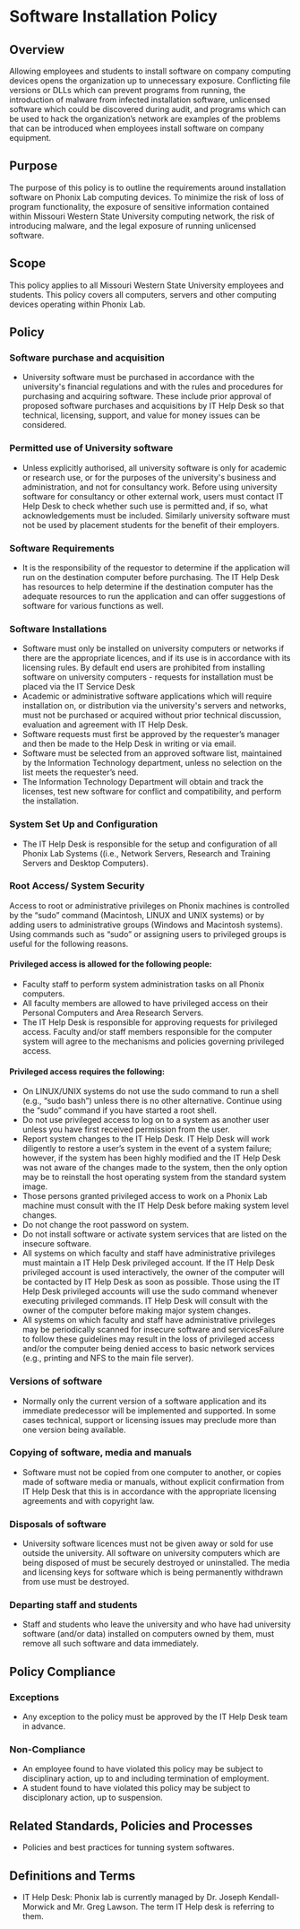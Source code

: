 # Software Installation Policy

## Overview
Allowing employees and students to install software on company computing devices opens the organization
up to unnecessary exposure. Conflicting file versions or DLLs which can prevent programs
from running, the introduction of malware from infected installation software, unlicensed
software which could be discovered during audit, and programs which can be used to hack the
organization’s network are examples of the problems that can be introduced when employees
install software on company equipment.

## Purpose
The purpose of this policy is to outline the requirements around installation software on
Phonix Lab computing devices. To minimize the risk of loss of program
functionality, the exposure of sensitive information contained within Missouri Western State University computing network, the risk of introducing malware, and the legal exposure of running unlicensed software.

## Scope
This policy applies to all Missouri Western State University employees and students. This policy covers all computers,
servers and other computing devices operating within Phonix Lab.

## Policy
### Software purchase and acquisition
* University software must be purchased in accordance with the university's financial regulations and with the rules and procedures for purchasing and acquiring software. These include prior approval of proposed software purchases and acquisitions by IT Help Desk so that technical, licensing, support, and value for money issues can be considered.
### Permitted use of University software
* Unless explicitly authorised, all university software is only for academic or research use, or for the purposes of the university's business and administration, and not for consultancy work. Before using university software for consultancy or other external work, users must contact IT Help Desk to check whether such use is permitted and, if so, what acknowledgements must be included. Similarly university software must not be used by placement students for the benefit of their employers.
### Software Requirements
* It is the responsibility of the requestor to determine if the application will run on the destination computer before purchasing.  The IT Help Desk has resources to help determine if the destination computer has the adequate resources to run the application and can offer suggestions of software for various functions as well.
### Software Installations
* Software must only be installed on university computers or networks if there are the appropriate licences, and if its use is in accordance with its licensing rules. By default end users are prohibited from installing software on university computers - requests for installation must be placed via the IT Service Desk
* Academic or administrative software applications which will require installation on, or distribution via the university's servers and networks, must not be purchased or acquired without prior technical discussion, evaluation and agreement with IT Help Desk.
* Software requests must first be approved by the requester’s manager and then be made
to the Help Desk in writing or via email.
* Software must be selected from an approved software list, maintained by the Information
Technology department, unless no selection on the list meets the requester’s need.
* The Information Technology Department will obtain and track the licenses, test new
software for conflict and compatibility, and perform the installation.
### System Set Up and Configuration
* The IT Help Desk is responsible for the setup and configuration of all Phonix Lab Systems ((i.e., Network Servers, Research and Training Servers and Desktop Computers).
### Root Access/ System Security
Access to root or administrative privileges on Phonix machines is controlled by the “sudo” command (Macintosh, LINUX and UNIX systems) or by adding users to administrative groups (Windows and Macintosh systems).  Using commands such as “sudo” or assigning users to privileged groups is useful for the following reasons.
#### Privileged access is allowed for the following people:
*	Faculty staff to perform system administration tasks on all Phonix computers.
*	All faculty members are allowed to have privileged access on their Personal Computers and Area Research Servers.
*	The IT Help Desk is responsible for approving requests for privileged access. Faculty and/or staff members responsible for the computer system will agree to the mechanisms and policies governing privileged access.
#### Privileged access requires the following:
*	On LINUX/UNIX systems do not use the sudo command to run a shell (e.g., “sudo bash”) unless there is no other alternative.  Continue using the “sudo” command if you have started a root shell.
*	Do not use privileged access to log on to a system as another user unless you have first received permission from the user.
*	Report system changes to the IT Help Desk.  IT Help Desk will work diligently to restore a user’s system in the event of a system failure; however, if the system has been highly modified and the IT Help Desk was not aware of the changes made to the system, then the only option may be to reinstall the host operating system from the standard system image.
*	Those persons granted privileged access to work on a Phonix Lab machine must consult with the IT Help Desk before making system level changes.
*	Do not change the root password on system.
*	Do not install software or activate system services that are listed on the insecure software.
*	All systems on which faculty and staff have administrative privileges must maintain a IT Help Desk privileged account.  If the IT Help Desk privileged account is used interactively, the owner of the computer will be contacted by IT Help Desk as soon as possible.  Those using the IT Help Desk privileged accounts will use the sudo command whenever executing privileged commands.  IT Help Desk will consult with the owner of the computer before making major system changes.
*	All systems on which faculty and staff have administrative privileges may be periodically scanned for insecure software and servicesFailure to follow these guidelines may result in the loss of privileged access and/or the computer being denied access to basic network services (e.g., printing and NFS to the main file server).
### Versions of software
* Normally only the current version of a software application and its immediate predecessor will be implemented and supported. In some cases technical, support or licensing issues may preclude more than one version being available.
### Copying of software, media and manuals
* Software must not be copied from one computer to another, or copies made of software media or manuals, without explicit confirmation from IT Help Desk that this is in accordance with the appropriate licensing agreements and with copyright law.
### Disposals of software
* University software licences must not be given away or sold for use outside the university. All software on university computers which are being disposed of must be securely destroyed or uninstalled. The media and licensing keys for software which is being permanently withdrawn from use must be destroyed.
### Departing staff and students
* Staff and students who leave the university and who have had university software (and/or data) installed on computers owned by them, must remove all such software and data immediately.
## Policy Compliance
### Exceptions
* Any exception to the policy must be approved by the IT Help Desk team in advance.
### Non-Compliance
* An employee found to have violated this policy may be subject to disciplinary action, up to and
including termination of employment.
* A student found to have violated this policy may be subject to disciplonary action, up to suspension.

## Related Standards, Policies and Processes
* Policies and best practices for tunning system softwares.

## Definitions and Terms
* IT Help Desk: Phonix lab is currently managed by Dr. Joseph Kendall-Morwick and Mr. Greg Lawson. The term IT Help desk is referring to them.
